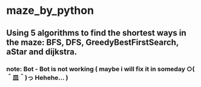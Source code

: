 # maze_by_python
## Using 5 algorithms to find the shortest ways in the maze: BFS, DFS, GreedyBestFirstSearch, aStar and dijkstra.




### note: Bot - Bot is not working ( maybe i will fix it in someday ○( ＾皿＾)っ Hehehe… )
